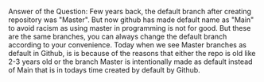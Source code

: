 Answer of the Question:
Few years back, the default branch after creating repository was "Master". But now github has made default name as "Main" to avoid racism as using master in programming is not for good.
But these are the same branches, you can always change the default branch according to your convenience. Today when we see Master branches as default in Github, is is because of the reasons that either the repo is old like 2-3 years old or the branch Master is intentionally made as default instead of Main that is in todays time created by default by Github.
